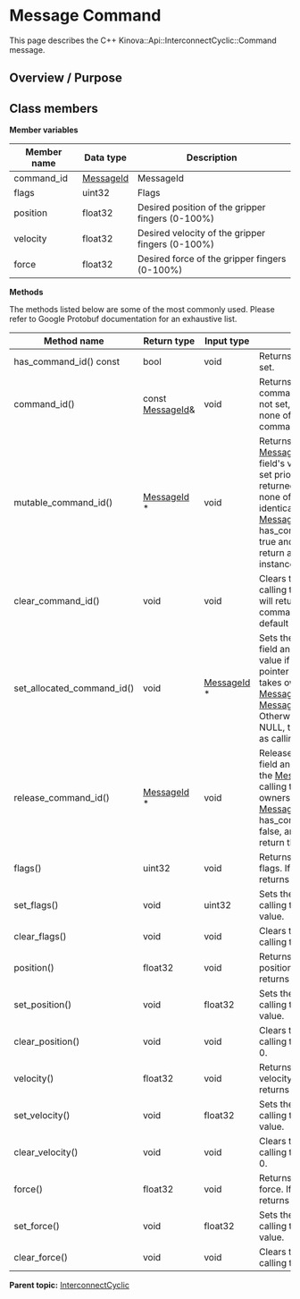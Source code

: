 # Message Command

This page describes the C++ Kinova::Api::InterconnectCyclic::Command message.

## Overview / Purpose

## Class members

 **Member variables** 

|Member name|Data type|Description|
|-----------|---------|-----------|
|command\_id| [MessageId](msg_InterconnectCyclic_MessageId.md#)|MessageId|
|flags|uint32|Flags|
|position|float32|Desired position of the gripper fingers \(0-100%\)|
|velocity|float32|Desired velocity of the gripper fingers \(0-100%\)|
|force|float32|Desired force of the gripper fingers \(0-100%\)|

 **Methods** 

The methods listed below are some of the most commonly used. Please refer to Google Protobuf documentation for an exhaustive list.

|Method name|Return type|Input type|Description|
|-----------|-----------|----------|-----------|
|has\_command\_id\(\) const|bool|void|Returns true if command\_id is set.|
|command\_id\(\)|const [MessageId](msg_InterconnectCyclic_MessageId.md#)&|void|Returns the current value of command\_id. If command\_id is not set, returns a [MessageId](msg_InterconnectCyclic_MessageId.md#) with none of its fields set \(possibly command\_id::default\_instance\(\)\).|
|mutable\_command\_id\(\)| [MessageId](msg_InterconnectCyclic_MessageId.md#) \*|void|Returns a pointer to the mutable [MessageId](msg_InterconnectCyclic_MessageId.md#) object that stores the field's value. If the field was not set prior to the call, then the returned [MessageId](msg_InterconnectCyclic_MessageId.md#) will have none of its fields set \(i.e. it will be identical to a newly-allocated [MessageId](msg_InterconnectCyclic_MessageId.md#)\). After calling this, has\_command\_id\(\) will return true and command\_id\(\) will return a reference to the same instance of [MessageId](msg_InterconnectCyclic_MessageId.md#).|
|clear\_command\_id\(\)|void|void|Clears the value of the field. After calling this, has\_command\_id\(\) will return false and command\_id\(\) will return the default value.|
|set\_allocated\_command\_id\(\)|void| [MessageId](msg_InterconnectCyclic_MessageId.md#) \*|Sets the [MessageId](msg_InterconnectCyclic_MessageId.md#) object to the field and frees the previous field value if it exists. If the [MessageId](msg_InterconnectCyclic_MessageId.md#) pointer is not NULL, the message takes ownership of the allocated [MessageId](msg_InterconnectCyclic_MessageId.md#) object and has\_ [MessageId](msg_InterconnectCyclic_MessageId.md#)\(\) will return true. Otherwise, if the command\_id is NULL, the behavior is the same as calling clear\_command\_id\(\).|
|release\_command\_id\(\)| [MessageId](msg_InterconnectCyclic_MessageId.md#) \*|void|Releases the ownership of the field and returns the pointer of the [MessageId](msg_InterconnectCyclic_MessageId.md#) object. After calling this, caller takes the ownership of the allocated [MessageId](msg_InterconnectCyclic_MessageId.md#) object, has\_command\_id\(\) will return false, and command\_id\(\) will return the default value.|
|flags\(\)|uint32|void|Returns the current value of flags. If the flags is not set, returns 0.|
|set\_flags\(\)|void|uint32|Sets the value of flags. After calling this, flags\(\) will return value.|
|clear\_flags\(\)|void|void|Clears the value of flags. After calling this, flags\(\) will return 0.|
|position\(\)|float32|void|Returns the current value of position. If the position is not set, returns 0.|
|set\_position\(\)|void|float32|Sets the value of position. After calling this, position\(\) will return value.|
|clear\_position\(\)|void|void|Clears the value of position. After calling this, position\(\) will return 0.|
|velocity\(\)|float32|void|Returns the current value of velocity. If the velocity is not set, returns 0.|
|set\_velocity\(\)|void|float32|Sets the value of velocity. After calling this, velocity\(\) will return value.|
|clear\_velocity\(\)|void|void|Clears the value of velocity. After calling this, velocity\(\) will return 0.|
|force\(\)|float32|void|Returns the current value of force. If the force is not set, returns 0.|
|set\_force\(\)|void|float32|Sets the value of force. After calling this, force\(\) will return value.|
|clear\_force\(\)|void|void|Clears the value of force. After calling this, force\(\) will return 0.|

**Parent topic:** [InterconnectCyclic](../references/summary_InterconnectCyclic.md)

